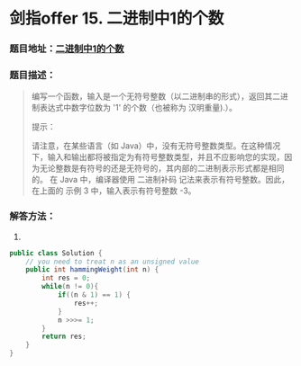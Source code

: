 # 剑指offer 15. 二进制中1的个数

### 题目地址：[二进制中1的个数](https://leetcode-cn.com/problems/er-jin-zhi-zhong-1de-ge-shu-lcof/)



### 题目描述：

>编写一个函数，输入是一个无符号整数（以二进制串的形式），返回其二进制表达式中数字位数为 '1' 的个数（也被称为 汉明重量).）。
>
>提示：
>
>请注意，在某些语言（如 Java）中，没有无符号整数类型。在这种情况下，输入和输出都将被指定为有符号整数类型，并且不应影响您的实现，因为无论整数是有符号的还是无符号的，其内部的二进制表示形式都是相同的。
>在 Java 中，编译器使用 二进制补码 记法来表示有符号整数。因此，在上面的 示例 3 中，输入表示有符号整数 -3。



### 解答方法：

1. 

```java
public class Solution {
    // you need to treat n as an unsigned value
    public int hammingWeight(int n) {
        int res = 0;
        while(n != 0){
            if((n & 1) == 1) {
                res++;
            }
            n >>>= 1;
        }
        return res;
    }
}
```

